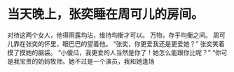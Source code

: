 # 当天晚上，张奕睡在周可儿的房间。
对待这两个女人，他得雨露均沾，维持均衡才可以。
万物，存乎均衡之间。
周可儿靠在张奕的怀里，眼巴巴的望着他。
“张奕，你更爱我还是更爱她？”
张奕笑着摸了摸她的脑袋。
“小傻瓜，我更爱的人当然是你了！她怎么能跟你比呢？”
“你可是我宝贵的奶妈牧师。她不过是一个演员，我和她逢场

